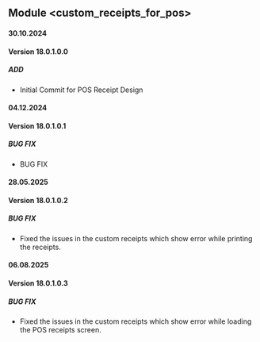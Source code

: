 ## Module <custom_receipts_for_pos>

#### 30.10.2024
#### Version 18.0.1.0.0
##### ADD
- Initial Commit for POS Receipt Design

#### 04.12.2024
#### Version 18.0.1.0.1
##### BUG FIX
- BUG FIX

#### 28.05.2025
#### Version 18.0.1.0.2
##### BUG FIX
- Fixed the issues in the custom receipts which show error while printing the receipts.

#### 06.08.2025
#### Version 18.0.1.0.3
##### BUG FIX
- Fixed the issues in the custom receipts which show error while loading the POS receipts screen.